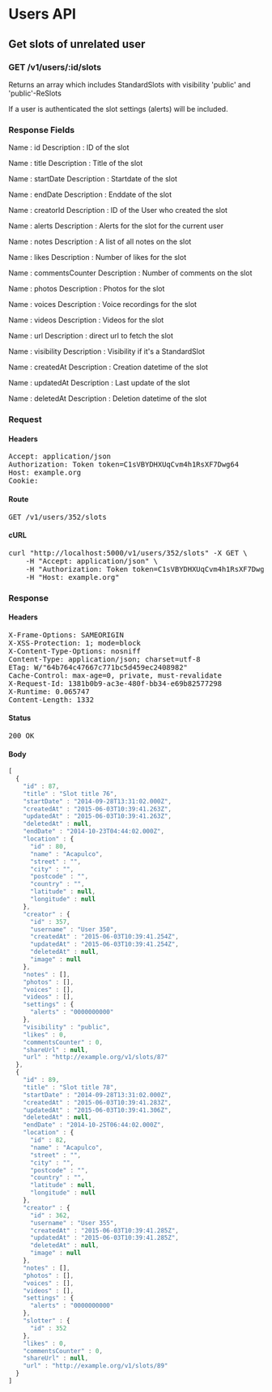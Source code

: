 # Users API

## Get slots of unrelated user

### GET /v1/users/:id/slots

Returns an array which includes StandardSlots with visibility &#39;public&#39; and &#39;public&#39;-ReSlots

If a user is authenticated the slot settings (alerts) will be included.

### Response Fields

Name : id
Description : ID of the slot

Name : title
Description : Title of the slot

Name : startDate
Description : Startdate of the slot

Name : endDate
Description : Enddate of the slot

Name : creatorId
Description : ID of the User who created the slot

Name : alerts
Description : Alerts for the slot for the current user

Name : notes
Description : A list of all notes on the slot

Name : likes
Description : Number of likes for the slot

Name : commentsCounter
Description : Number of comments on the slot

Name : photos
Description : Photos for the slot

Name : voices
Description : Voice recordings for the slot

Name : videos
Description : Videos for the slot

Name : url
Description : direct url to fetch the slot

Name : visibility
Description : Visibility if it&#39;s a StandardSlot

Name : createdAt
Description : Creation datetime of the slot

Name : updatedAt
Description : Last update of the slot

Name : deletedAt
Description : Deletion datetime of the slot

### Request

#### Headers

<pre>Accept: application/json
Authorization: Token token=C1sVBYDHXUqCvm4h1RsXF7Dwg64
Host: example.org
Cookie: </pre>

#### Route

<pre>GET /v1/users/352/slots</pre>

#### cURL

<pre class="request">curl &quot;http://localhost:5000/v1/users/352/slots&quot; -X GET \
	-H &quot;Accept: application/json&quot; \
	-H &quot;Authorization: Token token=C1sVBYDHXUqCvm4h1RsXF7Dwg64&quot; \
	-H &quot;Host: example.org&quot;</pre>

### Response

#### Headers

<pre>X-Frame-Options: SAMEORIGIN
X-XSS-Protection: 1; mode=block
X-Content-Type-Options: nosniff
Content-Type: application/json; charset=utf-8
ETag: W/&quot;64b764c47667c771bc5d459ec2408982&quot;
Cache-Control: max-age=0, private, must-revalidate
X-Request-Id: 1381b0b9-ac3e-480f-bb34-e69b82577298
X-Runtime: 0.065747
Content-Length: 1332</pre>

#### Status

<pre>200 OK</pre>

#### Body

```javascript
[
  {
    "id" : 87,
    "title" : "Slot title 76",
    "startDate" : "2014-09-28T13:31:02.000Z",
    "createdAt" : "2015-06-03T10:39:41.263Z",
    "updatedAt" : "2015-06-03T10:39:41.263Z",
    "deletedAt" : null,
    "endDate" : "2014-10-23T04:44:02.000Z",
    "location" : {
      "id" : 80,
      "name" : "Acapulco",
      "street" : "",
      "city" : "",
      "postcode" : "",
      "country" : "",
      "latitude" : null,
      "longitude" : null
    },
    "creator" : {
      "id" : 357,
      "username" : "User 350",
      "createdAt" : "2015-06-03T10:39:41.254Z",
      "updatedAt" : "2015-06-03T10:39:41.254Z",
      "deletedAt" : null,
      "image" : null
    },
    "notes" : [],
    "photos" : [],
    "voices" : [],
    "videos" : [],
    "settings" : {
      "alerts" : "0000000000"
    },
    "visibility" : "public",
    "likes" : 0,
    "commentsCounter" : 0,
    "shareUrl" : null,
    "url" : "http://example.org/v1/slots/87"
  },
  {
    "id" : 89,
    "title" : "Slot title 78",
    "startDate" : "2014-09-28T13:31:02.000Z",
    "createdAt" : "2015-06-03T10:39:41.283Z",
    "updatedAt" : "2015-06-03T10:39:41.306Z",
    "deletedAt" : null,
    "endDate" : "2014-10-25T06:44:02.000Z",
    "location" : {
      "id" : 82,
      "name" : "Acapulco",
      "street" : "",
      "city" : "",
      "postcode" : "",
      "country" : "",
      "latitude" : null,
      "longitude" : null
    },
    "creator" : {
      "id" : 362,
      "username" : "User 355",
      "createdAt" : "2015-06-03T10:39:41.285Z",
      "updatedAt" : "2015-06-03T10:39:41.285Z",
      "deletedAt" : null,
      "image" : null
    },
    "notes" : [],
    "photos" : [],
    "voices" : [],
    "videos" : [],
    "settings" : {
      "alerts" : "0000000000"
    },
    "slotter" : {
      "id" : 352
    },
    "likes" : 0,
    "commentsCounter" : 0,
    "shareUrl" : null,
    "url" : "http://example.org/v1/slots/89"
  }
]
```
